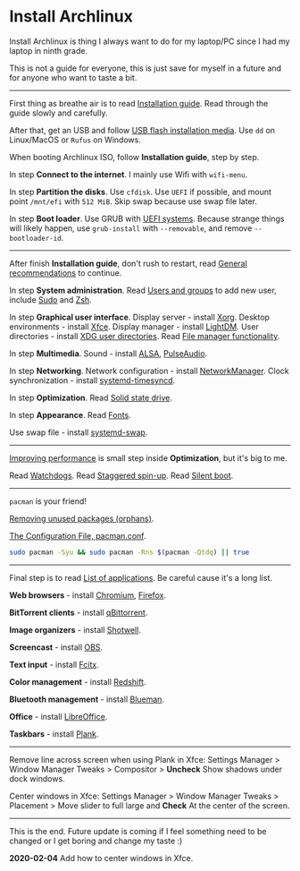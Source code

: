 # Install Archlinux

Install Archlinux is thing I always want to do for my laptop/PC since I had my laptop in ninth grade.

This is not a guide for everyone, this is just save for myself in a future and for anyone who want to taste a bit.

---

First thing as breathe air is to read [Installation guide](https://wiki.archlinux.org/index.php/Installation_guide). Read through the guide slowly and carefully.

After that, get an USB and follow [USB flash installation media](https://wiki.archlinux.org/index.php/USB_flash_installation_media). Use `dd` on Linux/MacOS or `Rufus` on Windows.

When booting Archlinux ISO, follow **Installation guide**, step by step.

In step **Connect to the internet**.
I mainly use Wifi with `wifi-menu`.

In step **Partition the disks**.
Use `cfdisk`.
Use `UEFI` if possible, and mount point `/mnt/efi` with `512 MiB`.
Skip swap because use swap file later.

In step **Boot loader**.
Use GRUB with [UEFI systems](https://wiki.archlinux.org/index.php/GRUB#UEFI_systems).
Because strange things will likely happen, use `grub-install` with `--removable`, and remove `--bootloader-id`.

---

After finish **Installation guide**, don't rush to restart, read [General recommendations](https://wiki.archlinux.org/index.php/General_recommendations) to continue.

In step **System administration**.
Read [Users and groups](https://wiki.archlinux.org/index.php/Users_and_groups) to add new user, include [Sudo](https://wiki.archlinux.org/index.php/Sudo) and [Zsh](https://wiki.archlinux.org/index.php/Zsh).

In step **Graphical user interface**.
Display server - install [Xorg](https://wiki.archlinux.org/index.php/Xorg).
Desktop environments - install [Xfce](https://wiki.archlinux.org/index.php/Xfce).
Display manager - install [LightDM](https://wiki.archlinux.org/index.php/LightDM).
User directories - install [XDG user directories](https://wiki.archlinux.org/index.php/XDG_user_directories).
Read [File manager functionality](https://wiki.archlinux.org/index.php/File_manager_functionality).

In step **Multimedia**.
Sound - install [ALSA](https://wiki.archlinux.org/index.php/Advanced_Linux_Sound_Architecture), [PulseAudio](https://wiki.archlinux.org/index.php/PulseAudio).

In step **Networking**.
Network configuration - install [NetworkManager](https://wiki.archlinux.org/index.php/NetworkManager).
Clock synchronization - install [systemd-timesyncd](https://wiki.archlinux.org/index.php/Systemd-timesyncd).

In step **Optimization**.
Read [Solid state drive](https://wiki.archlinux.org/index.php/Solid_state_drive).

In step **Appearance**.
Read [Fonts](https://wiki.archlinux.org/index.php/Fonts).

Use swap file - install [systemd-swap](https://wiki.archlinux.org/index.php/Swap#systemd-swap).

---

[Improving performance](https://wiki.archlinux.org/index.php/Improving_performance) is small step inside **Optimization**, but it's big to me.

Read [Watchdogs](https://wiki.archlinux.org/index.php/Improving_performance#Watchdogs).
Read [Staggered spin-up](https://wiki.archlinux.org/index.php/Improving_performance/Boot_process#Staggered_spin-up).
Read [Silent boot](https://wiki.archlinux.org/index.php/Silent_boot).

---

`pacman` is your friend!

[Removing unused packages (orphans)](<https://wiki.archlinux.org/index.php/Pacman/Tips_and_tricks#Removing_unused_packages_(orphans)>).

[The Configuration File, pacman.conf](https://wiki.manjaro.org/index.php?title=Pacman_Overview#The_Configuration_File.2C_pacman.conf).

```sh
sudo pacman -Syu && sudo pacman -Rns $(pacman -Qtdq) || true
```

---

Final step is to read [List of applications](https://wiki.archlinux.org/index.php/List_of_applications). Be careful cause it's a long list.

**Web browsers** - install [Chromium](https://wiki.archlinux.org/index.php/Chromium), [Firefox](https://wiki.archlinux.org/index.php/Firefox).

**BitTorrent clients** - install [qBittorrent](https://www.archlinux.org/packages/community/x86_64/qbittorrent/).

**Image organizers** - install [Shotwell](https://www.archlinux.org/packages/community/x86_64/shotwell/).

**Screencast** - install [OBS](https://www.archlinux.org/packages/community/x86_64/obs-studio/).

**Text input** - install [Fcitx](https://wiki.archlinux.org/index.php/Fcitx).

**Color management** - install [Redshift](https://wiki.archlinux.org/index.php/Redshift).

**Bluetooth management** - install [Blueman](https://wiki.archlinux.org/index.php/Blueman).

**Office** - install [LibreOffice](https://wiki.archlinux.org/index.php/LibreOffice).

**Taskbars** - install [Plank](https://wiki.archlinux.org/index.php/Plank).

---

Remove line across screen when using Plank in Xfce: Settings Manager > Window Manager Tweaks > Compositor > **Uncheck** Show shadows under dock windows.

Center windows in Xfce: Settings Manager > Window Manager Tweaks > Placement > Move slider to full large and **Check** At the center of the screen.

---

This is the end. Future update is coming if I feel something need to be changed or I get boring and change my taste :)

**2020-02-04** Add how to center windows in Xfce.
